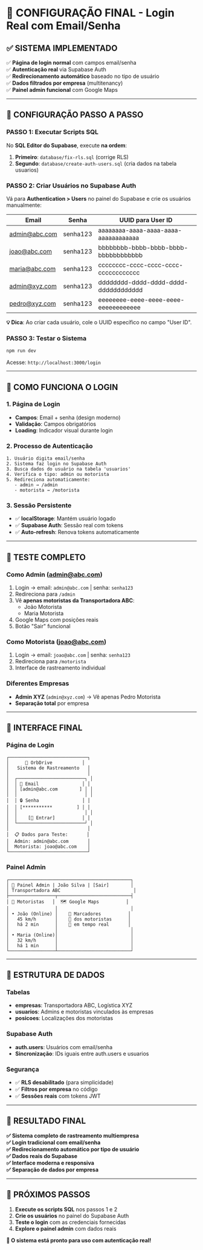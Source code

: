 # 🎯 CONFIGURAÇÃO FINAL - Login Real com Email/Senha

## ✅ **SISTEMA IMPLEMENTADO**

✅ **Página de login normal** com campos email/senha  
✅ **Autenticação real** via Supabase Auth  
✅ **Redirecionamento automático** baseado no tipo de usuário  
✅ **Dados filtrados por empresa** (multitenancy)  
✅ **Painel admin funcional** com Google Maps  

---

## 🚀 **CONFIGURAÇÃO PASSO A PASSO**

### **PASSO 1: Executar Scripts SQL**

No **SQL Editor do Supabase**, execute **na ordem**:

1. **Primeiro**: `database/fix-rls.sql` (corrige RLS)
2. **Segundo**: `database/create-auth-users.sql` (cria dados na tabela usuarios)

### **PASSO 2: Criar Usuários no Supabase Auth**

Vá para **Authentication > Users** no painel do Supabase e crie os usuários manualmente:

| Email | Senha | UUID para User ID |
|-------|-------|-------------------|
| admin@abc.com | senha123 | aaaaaaaa-aaaa-aaaa-aaaa-aaaaaaaaaaaa |
| joao@abc.com | senha123 | bbbbbbbb-bbbb-bbbb-bbbb-bbbbbbbbbbbb |
| maria@abc.com | senha123 | cccccccc-cccc-cccc-cccc-cccccccccccc |
| admin@xyz.com | senha123 | dddddddd-dddd-dddd-dddd-dddddddddddd |
| pedro@xyz.com | senha123 | eeeeeeee-eeee-eeee-eeee-eeeeeeeeeeee |

**💡 Dica**: Ao criar cada usuário, cole o UUID específico no campo "User ID".

### **PASSO 3: Testar o Sistema**

```bash
npm run dev
```

Acesse: `http://localhost:3000/login`

---

## 🔑 **COMO FUNCIONA O LOGIN**

### **1. Página de Login**
- **Campos**: Email + senha (design moderno)
- **Validação**: Campos obrigatórios
- **Loading**: Indicador visual durante login

### **2. Processo de Autenticação**
```
1. Usuário digita email/senha
2. Sistema faz login no Supabase Auth
3. Busca dados do usuário na tabela 'usuarios'
4. Verifica o tipo: admin ou motorista
5. Redireciona automaticamente:
   - admin → /admin
   - motorista → /motorista
```

### **3. Sessão Persistente**
- ✅ **localStorage**: Mantém usuário logado
- ✅ **Supabase Auth**: Sessão real com tokens
- ✅ **Auto-refresh**: Renova tokens automaticamente

---

## 🧪 **TESTE COMPLETO**

### **Como Admin (admin@abc.com)**
1. Login → email: `admin@abc.com` | senha: `senha123`
2. Redireciona para `/admin`
3. Vê **apenas motoristas da Transportadora ABC**:
   - João Motorista
   - Maria Motorista
4. Google Maps com posições reais
5. Botão "Sair" funcional

### **Como Motorista (joao@abc.com)**
1. Login → email: `joao@abc.com` | senha: `senha123`
2. Redireciona para `/motorista`
3. Interface de rastreamento individual

### **Diferentes Empresas**
- **Admin XYZ** (`admin@xyz.com`) → Vê apenas Pedro Motorista
- **Separação total** por empresa

---

## 🎨 **INTERFACE FINAL**

### **Página de Login**
```
┌─────────────────────────────┐
│      🚗 OrbDrive           │
│   Sistema de Rastreamento   │
│                             │
│  ┌─────────────────────────┐ │
│  │ 📧 Email                │ │
│  │ [admin@abc.com        ] │ │
│  │                         │ │
│  │ 🔒 Senha                │ │
│  │ [***********         ] │ │
│  │                         │ │
│  │    [🔑 Entrar]          │ │
│  └─────────────────────────┘ │
│                             │
│  📋 Dados para Teste:       │
│  Admin: admin@abc.com       │
│  Motorista: joao@abc.com    │
└─────────────────────────────┘
```

### **Painel Admin**
```
┌─────────────────────────────────────────────┐
│ 📍 Painel Admin | João Silva | [Sair]        │
│ Transportadora ABC                           │
├─────────────────┬───────────────────────────┤
│ 🚗 Motoristas   │  🗺️ Google Maps          │
│                 │                           │
│ • João (Online) │    📍 Marcadores          │
│   45 km/h       │    📍 dos motoristas      │
│   há 2 min      │    📍 em tempo real       │
│                 │                           │
│ • Maria (Online)│                           │
│   32 km/h       │                           │
│   há 1 min      │                           │
└─────────────────┴───────────────────────────┘
```

---

## 🔧 **ESTRUTURA DE DADOS**

### **Tabelas**
- **empresas**: Transportadora ABC, Logística XYZ
- **usuarios**: Admins e motoristas vinculados às empresas
- **posicoes**: Localizações dos motoristas

### **Supabase Auth**
- **auth.users**: Usuários com email/senha
- **Sincronização**: IDs iguais entre auth.users e usuarios

### **Segurança**
- ✅ **RLS desabilitado** (para simplicidade)
- ✅ **Filtros por empresa** no código
- ✅ **Sessões reais** com tokens JWT

---

## 🎉 **RESULTADO FINAL**

**✅ Sistema completo de rastreamento multiempresa**  
**✅ Login tradicional com email/senha**  
**✅ Redirecionamento automático por tipo de usuário**  
**✅ Dados reais do Supabase**  
**✅ Interface moderna e responsiva**  
**✅ Separação de dados por empresa**  

---

## 🚦 **PRÓXIMOS PASSOS**

1. **Execute os scripts SQL** nos passos 1 e 2
2. **Crie os usuários** no painel do Supabase Auth
3. **Teste o login** com as credenciais fornecidas
4. **Explore o painel admin** com dados reais

**🎯 O sistema está pronto para uso com autenticação real!** 